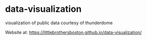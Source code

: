 # data-visualization
visualization of public data
courtesy of thunderdome

Website at:
https://littlebrothersboston.github.io/data-visualization/
